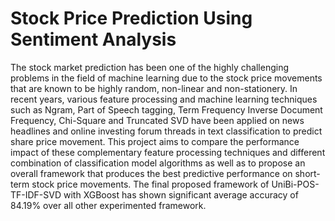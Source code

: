 # Stock Price Prediction Using Sentiment Analysis

The stock market prediction has been one of the highly challenging problems 
in the field of machine learning due to the stock price movements that are known to be 
highly random, non-linear and non-stationery. In recent years, various feature 
processing and machine learning techniques such as Ngram, Part of Speech tagging, 
Term Frequency Inverse Document Frequency, Chi-Square and Truncated SVD have 
been applied on news headlines and online investing forum threads in text 
classification to predict share price movement. This project aims to compare the 
performance impact of these complementary feature processing techniques and 
different combination of classification model algorithms as well as to propose an 
overall framework that produces the best predictive performance on short-term stock 
price movements. The final proposed framework of UniBi-POS-TF-IDF-SVD with 
XGBoost has shown significant average accuracy of 84.19% over all other 
experimented framework. 
